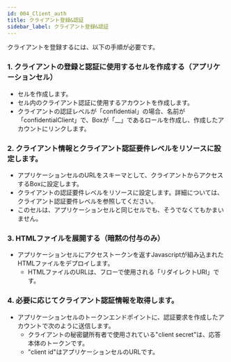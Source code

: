 ```yaml
---
id: 004_Client_auth
title: クライアント登録&認証
sidebar_label: クライアント登録&認証
---
```

クライアントを登録するには、以下の手順が必要です。

### 1. クライアントの登録と認証に使用するセルを作成する（アプリケーションセル）
* セルを作成します。
* セル内のクライアント認証に使用するアカウントを作成します。
* クライアントの認証レベルが「confidential」の場合、名前が「confidentialClient」で、Boxが「\_\_」であるロールを作成し、作成したアカウントにリンクします。

### 2. クライアント情報とクライアント認証要件レベルをリソースに設定します。
* アプリケーションセルのURLをスキーマとして、クライアントからアクセスするBoxに設定します。
* クライアントの認証要件レベルをリソースに設定します。詳細については、クライアント認証要件レベルを参照してください。
* このセルは、アプリケーションセルと同じセルでも、そうでなくてもかまいません。

### 3. HTMLファイルを展開する（暗黙の付与のみ）
* アプリケーションセルにアクセストークンを返すJavascriptが組み込まれたHTMLファイルをデプロイします。
  * HTMLファイルのURLは、フローで使用される「リダイレクトURI」です。

### 4. 必要に応じてクライアント認証情報を取得します。
* アプリケーションセルのトークンエンドポイントに、認証要求を作成したアカウントで次のように送信します。
  * クライアントの秘密鍵所有者で使用されている"client secret"は、応答本体のトークンです。
  * "client id"はアプリケーションセルのURLです。
